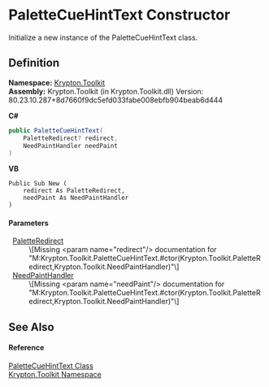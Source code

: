 # PaletteCueHintText Constructor


Initialize a new instance of the PaletteCueHintText class.



## Definition
**Namespace:** <a href="79d2eac2-21f4-54ff-7552-b20c33c30600.md">Krypton.Toolkit</a>  
**Assembly:** Krypton.Toolkit (in Krypton.Toolkit.dll) Version: 80.23.10.287+8d7660f9dc5efd033fabe008ebfb904beab6d444

**C#**
``` C#
public PaletteCueHintText(
	PaletteRedirect? redirect,
	NeedPaintHandler needPaint
)
```
**VB**
``` VB
Public Sub New ( 
	redirect As PaletteRedirect,
	needPaint As NeedPaintHandler
)
```



#### Parameters
<dl><dt>  <a href="eb4bd14d-b283-a570-c104-b4d55603d473.md">PaletteRedirect</a></dt><dd>\[Missing &lt;param name="redirect"/&gt; documentation for "M:Krypton.Toolkit.PaletteCueHintText.#ctor(Krypton.Toolkit.PaletteRedirect,Krypton.Toolkit.NeedPaintHandler)"\]</dd><dt>  <a href="33f685bd-f838-7c82-3e84-2827dccd141e.md">NeedPaintHandler</a></dt><dd>\[Missing &lt;param name="needPaint"/&gt; documentation for "M:Krypton.Toolkit.PaletteCueHintText.#ctor(Krypton.Toolkit.PaletteRedirect,Krypton.Toolkit.NeedPaintHandler)"\]</dd></dl>

## See Also


#### Reference
<a href="7b74bda2-429a-f833-55bb-6f4edfdcfa86.md">PaletteCueHintText Class</a>  
<a href="79d2eac2-21f4-54ff-7552-b20c33c30600.md">Krypton.Toolkit Namespace</a>  
